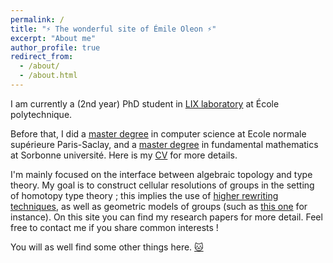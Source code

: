 ```yaml
---
permalink: /
title: "⚡ The wonderful site of Émile Oleon ⚡"
excerpt: "About me"
author_profile: true
redirect_from: 
  - /about/
  - /about.html
---
```



I am currently a (2nd year) PhD student in [LIX laboratory](https://www.lix.polytechnique.fr/) at École polytechnique. 

Before that, I did a [master degree](https://wikimpri.dptinfo.ens-cachan.fr/doku.php) in computer science at Ecole normale supérieure Paris-Saclay, and a [master degree](https://master-math-fonda.imj-prg.fr/) in fundamental mathematics at Sorbonne université. Here is my [CV](files/cv.pdf) for more details.

I'm mainly focused on the interface between algebraic topology and type theory. My goal is to construct cellular resolutions of groups in the setting of homotopy type theory ; this implies the use of [higher rewriting techniques](https://arxiv.org/abs/2312.00429), as well as geometric models of groups (such as [this one](https://analysis-situs.math.cnrs.fr/La-variete-hypercubique.html) for instance). On this site you can find my research papers for more detail. Feel free to contact me if you share common interests !

You will as well find some other things here. [🐱](files/cat.JPG)
